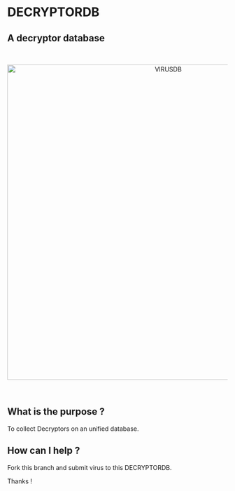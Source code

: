 # DECRYPTORDB

A decryptor database
--

&nbsp;

<p align="center"><img src="https://www.rbcafe.com/wp-content/uploads/virus.jpg" alt="VIRUSDB" width="720"></p>

&nbsp;

What is the purpose ?
--

To collect Decryptors on an unified database.

How can I help ?
--

Fork this branch and submit virus to this DECRYPTORDB.

Thanks !
